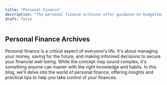 ```yaml
---
title: "Personal Finance"
description: "The personal finance archives offer guidance on budgeting, saving, and investing, aiding individuals in building a strong financial foundation to achieve their goals and secure their future."
draft: false
---
```


## Personal Finance Archives

Personal finance is a critical aspect of everyone's life. It's about managing your money, saving for the future, and making informed decisions to secure your financial well-being. While the concept may sound complex, it's something anyone can master with the right knowledge and habits. In this blog, we'll delve into the world of personal finance, offering insights and practical tips to help you take control of your finances.
